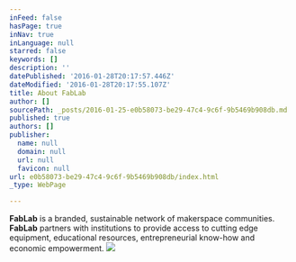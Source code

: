 ```yaml
---
inFeed: false
hasPage: true
inNav: true
inLanguage: null
starred: false
keywords: []
description: ''
datePublished: '2016-01-28T20:17:57.446Z'
dateModified: '2016-01-28T20:17:55.107Z'
title: About FabLab
author: []
sourcePath: _posts/2016-01-25-e0b58073-be29-47c4-9c6f-9b5469b908db.md
published: true
authors: []
publisher:
  name: null
  domain: null
  url: null
  favicon: null
url: e0b58073-be29-47c4-9c6f-9b5469b908db/index.html
_type: WebPage

---
```

**FabLab** is a branded, sustainable network of makerspace communities. **FabLab** partners with institutions to provide access to cutting edge equipment, educational resources, entrepreneurial know-how and economic empowerment.
![](https://the-grid-user-content.s3-us-west-2.amazonaws.com/e4f07dc3-83ac-4fe8-ac9d-f6815c9e79c3.jpg)